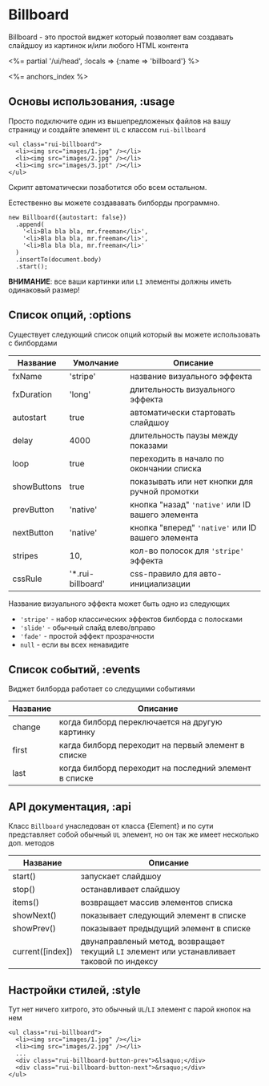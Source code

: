 # Billboard

Billboard - это простой виджет который позволяет вам создавать
слайдшоу из картинок и/или любого HTML контента

<%= partial '/ui/head', :locals => {:name => 'billboard'} %>

<%= anchors_index %>

## Основы использования, :usage

Просто подключите один из вышепредложеных файлов на вашу страницу и создайте
элемент `UL` с классом `rui-billboard`

    <ul class="rui-billboard">
      <li><img src="images/1.jpg" /></li>
      <li><img src="images/2.jpg" /></li>
      <li><img src="images/3.jpt" /></li>
    </ul>

Скрипт автоматически позаботится обо всем остальном.

Естественно вы можете создававать билборды программно.

    new Billboard({autostart: false})
      .append(
        '<li>Bla bla bla, mr.freeman</li>',
        '<li>Bla bla bla, mr.freeman</li>',
        '<li>Bla bla bla, mr.freeman</li>'
      )
      .insertTo(document.body)
      .start();

__ВНИМАНИЕ__: все ваши картинки или `LI` элементы должны иметь одинаковый размер!


## Список опций, :options

Существует следующий список опций который вы можете использовать с билбордами

Название    | Умолчание | Описание
------------|-----------|--------------------------------------------------
fxName      | 'stripe'  | название визуального эффекта
fxDuration  | 'long'    | длительность визуального эффекта
autostart   | true      | автоматически стартовать слайдшоу
delay       | 4000      | длительность паузы между показами
loop        | true      | переходить в начало по окончании списка
showButtons | true      | показывать или нет кнопки для ручной промотки
prevButton  | 'native'  | кнопка "назад" `'native'` или ID вашего элемента
nextButton  | 'native'  | кнопка "вперед" `'native'` или ID вашего элемента
stripes     | 10,       | кол-во полосок для `'stripe'` эффекта
cssRule     | '\*.rui-billboard' | css-правило для авто-инициализации

Название визуального эффекта может быть одно из следующих

* `'stripe'` - набор классических эффектов билборда с полосками
* `'slide'`  - обычный слайд влево/вправо
* `'fade'`   - простой эффект прозрачности
* `null`     - если вы всех ненавидите


## Список событий, :events

Виджет билборда работает со следущими событиями

Название | Описание
-------|--------------------------------------------------------------------
change | когда билборд переключается на другую картинку
first  | кагда билборд переходит на первый элемент в списке
last   | когда билборд переходит на последний элемент в списке


## API документация, :api

Класс `Billboard` унаследован от класса {Element} и по сути представляет собой
обычный `UL` элемент, но он так же имеет несколько доп. методов

Название    | Описание
------------|--------------------------------------
start()     | запускает слайдшоу
stop()      | останавливает слайдшоу
items()     | возвращает массив элементов списка
showNext()  | показывает следующий элемент в списке
showPrev()  | показывает предыдущий элемент в списке
current(\[index\]) | двунаправленый метод, возвращает текущий `LI` элемент или устанавливает таковой по индексу


## Настройки стилей, :style

Тут нет ничего хитрого, это обычный `UL`/`LI` элемент с парой кнопок на нем

    <ul class="rui-billboard">
      <li><img src="images/1.jpg" /></li>
      <li><img src="images/2.jpg" /></li>
      ...
      <div class="rui-billboard-button-prev">&lsaquo;</div>
      <div class="rui-billboard-button-next">&rsaquo;</div>
    </ul>

